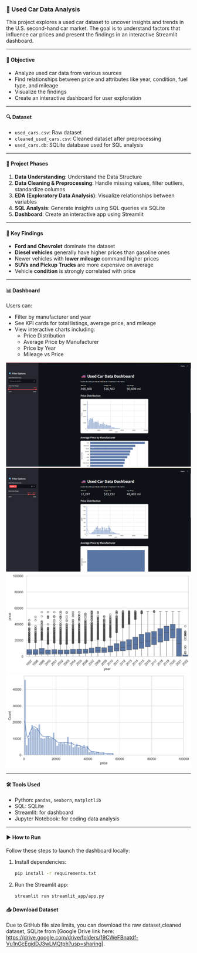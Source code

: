 ### 🚗 Used Car Data Analysis

This project explores a used car dataset to uncover insights and trends in the U.S. second-hand car market. The goal is to understand factors that influence car prices and present the findings in an interactive Streamlit dashboard.

---

#### 🎯 Objective

- Analyze used car data from various sources
- Find relationships between price and attributes like year, condition, fuel type, and mileage
- Visualize the findings
- Create an interactive dashboard for user exploration

---

#### 🔍 Dataset

- `used_cars.csv`: Raw dataset
- `cleaned_used_cars.csv`: Cleaned dataset after preprocessing
- `used_cars.db`: SQLite database used for SQL analysis

---

#### 🧪 Project Phases

1. **Data Understanding**: Understand the Data Structure
2. **Data Cleaning & Preprocessing**: Handle missing values, filter outliers, standardize columns
3. **EDA (Exploratory Data Analysis)**: Visualize relationships between variables
4. **SQL Analysis**: Generate insights using SQL queries via SQLite
5. **Dashboard**: Create an interactive app using Streamlit

---

#### 🧩 Key Findings

- **Ford and Chevrolet** dominate the dataset
- **Diesel vehicles** generally have higher prices than gasoline ones
- Newer vehicles with **lower mileage** command higher prices
- **SUVs and Pickup Trucks** are more expensive on average
- Vehicle **condition** is strongly correlated with price

---

#### 📊 Dashboard

Users can:
- Filter by manufacturer and year
- See KPI cards for total listings, average price, and mileage
- View interactive charts including:
  - Price Distribution
  - Average Price by Manufacturer
  - Price by Year
  - Mileage vs Price

![Main Dashboard](Images/dashboard_main.png)
![Dashboard by Filtered](Images/filtered_toyota_view.png)
![Price by Year](Images/price_by_year.png)
![Price distribution](Images/price_distribution.png)

---

#### 🛠 Tools Used

- Python: `pandas`, `seaborn`, `matplotlib`
- SQL: SQLite
- Streamlit: for dashboard
- Jupyter Notebook: for coding data analysis

---

#### ▶️ How to Run

Follow these steps to launch the dashboard locally:

1. Install dependencies:
    ```bash
    pip install -r requirements.txt
    ```

2. Run the Streamlit app:
    ```bash
    streamlit run streamlit_app/app.py
    ```

#### 📥 Download Dataset
Due to GitHub file size limits, you can download the raw dataset,cleaned dataset, SQLite from [Google Drive link here: https://drive.google.com/drive/folders/19CWeFBnatdf-Vu1nGcEgidDJ3wLMQtph?usp=sharing].
